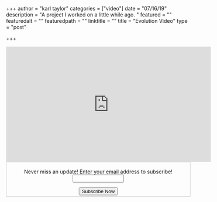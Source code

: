 +++
author = "karl taylor"
categories = ["video"]
date = "07/16/19"
description = "A project I worked on a little while ago. "
featured = ""
featuredalt = ""
featuredpath = ""
linktitle = ""
title = "Evolution Video"
type = "post"

+++
<iframe width="560" height="315" src="https://www.youtube.com/embed/FOpVeakHTt4&modestbranding=1" frameborder="0" allow="accelerometer; autoplay; encrypted-media; gyroscope; picture-in-picture" allowfullscreen></iframe>

<form style="border:1px solid #ccc;padding:3px;text-align: center;" action="https://tinyletter.com/karljtaylor" method="post" target="popupwindow" onsubmit="window.open('https://tinyletter.com/karljtaylor', 'popupwindow', 'scrollbars=yes,width=800,height=600');return true" _lpchecked="1">
    <p style="
     display: flex;
     align-items: center;
     flex-direction: column;
 "><label for="tlemail">Never miss an update! Enter your email address to subscribe!</label>
      <input type="text" name="email" id="tlemail" style="
     width: 140px;
 "></p>
    <input type="hidden" value="1" name="embed"><input type="submit" value="Subscribe Now">
 </form>
